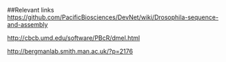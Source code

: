 ##Relevant links
https://github.com/PacificBiosciences/DevNet/wiki/Drosophila-sequence-and-assembly

http://cbcb.umd.edu/software/PBcR/dmel.html

http://bergmanlab.smith.man.ac.uk/?p=2176